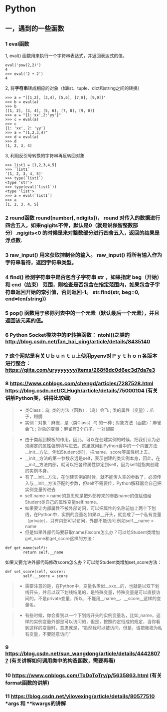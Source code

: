 # Python
## 一，遇到的一些函数
### 1 eval函数 
1, eval() 函数用来执行一个字符串表达式，并返回表达式的值。
```
eval('pow(2,2)')
4
>>> eval('2 + 2')
4
```
2, 将**字符串**转成相应的对象（如list、tuple、dict和string之间的转换）
```
>>> a = "[[1,2], [3,4], [5,6], [7,8], [9,0]]"
>>> b = eval(a)
>>> b
[[1, 2], [3, 4], [5, 6], [7, 8], [9, 0]]
>>> a = "{1:'xx',2:'yy'}"
>>> c = eval(a)
>>> c
{1: 'xx', 2: 'yy'}
>>> a = "(1,2,3,4)"
>>> d = eval(a)
>>> d
(1, 2, 3, 4)
```
3, 利用反引号转换的字符串再反转回对象
```
>>> list1 = [1,2,3,4,5]
>>> `list1`
'[1, 2, 3, 4, 5]'
>>> type(`list1`)
<type 'str'>
>>> type(eval(`list1`))
<type 'list'>
>>> a = eval(`list1`)
>>> a
[1, 2, 3, 4, 5]
```

### 2 round函数 round(number[, ndigits])， round 对传入的数据进行四舍五入，如果ngigits不传，默认是0（就是说保留整数部分）.ngigits<0 的时候是来对整数部分进行四舍五入，返回的结果是浮点数.
### 3 raw_input() 用来获取控制台的输入。 raw_input() 将所有输入作为字符串看待，返回字符串类型。
### 4 find() 检测字符串中是否包含子字符串 str ，如果指定 beg（开始） 和 end（结束） 范围，则检查是否包含在指定范围内，如果包含子字符串返回开始的索引值，否则返回-1。 str.find(str, beg=0, end=len(string))
### 5 pop() 函数用于移除列表中的一个元素（默认最后一个元素），并且返回该元素的值。
### 6 Python Socket模块中的IP转换函数： ntohl()之类的 http://blog.csdn.net/fan_hai_ping/article/details/8435140
### 7 这个网站是有关Ｕｂｕｎｔｕ上使用pyenv对Ｐｙｔｈｏｎ各版本进行整合：https://qiita.com/uryyyyyyy/items/268f8dc0d6ec3d7da7e3
### 8 https://www.cnblogs.com/chengd/articles/7287528.html  https://blog.csdn.net/CLHugh/article/details/75000104 (有关讲解Python类，讲得比较细)
>* 类Class：鸟; 类的方法（函数）：（鸟）会飞 ; 类的属性（变量）：爪子，翅膀
>* 实例：对象：麻雀，是（类Class）鸟 的一种 ; 对象方法（函数）：麻雀会飞 ; 对象的变量：麻雀有2个爪子，一对翅膀

>* 由于类起到模板的作用，因此，可以在创建实例的时候，把我们认为必须绑定的属性强制填写进去。这里就用到Python当中的一个内置方法__init__方法，例如Student类时，把name、score等属性绑上去。
>* __init__方法的第一参数永远是self，表示创建的类实例本身，因此，在__init__方法内部，就可以把各种属性绑定到self，因为self就指向创建的实例本身。
>* 有了__init__方法，在创建实例的时候，就不能传入空的参数了，必须传入与__init__方法匹配的参数，但self不需要传，Python解释器会自己把实例变量传进去
>* self.name = name的意思就是把外部传来的参数name的值赋值给Student类自己的属性变量self.name。
>* 如果要让内部属性不被外部访问，可以把属性的名称前加上两个下划线，在Python中，实例的变量名如果以__开头，就变成了一个私有变量（private），只有内部可以访问，外部不能访问.例如self.__name = name
>* 但是如果外部代码要获取name和score怎么办？可以给Student类增加get_name和get_score这样的方法：
```
def get_name(self):
        return self.__name
```
如果又要允许外部代码修改score怎么办？可以给Student类增加set_score方法：
```
def set_score(self, score):
        self.__score = score
```

>* 需要注意的是，在Python中，变量名类似__xxx__的，也就是以双下划线开头，并且以双下划线结尾的，是特殊变量，特殊变量是可以直接访问的，不是private变量，所以，不能用__name__、__score__这样的变量名。

>* 有些时候，你会看到以一个下划线开头的实例变量名，比如_name，这样的实例变量外部是可以访问的，但是，按照约定俗成的规定，当你看到这样的变量时，意思就是，“虽然我可以被访问，但是，请把我视为私有变量，不要随意访问”



### 9 https://blog.csdn.net/sun_wangdong/article/details/44428077 (有关讲解如何调用类中的构造函数，需要再看)
### 10 https://www.cnblogs.com/ToDoToTry/p/5635863.html (有关format函数的讲解)
### 11 https://blog.csdn.net/yilovexing/article/details/80577510   *args 和 **kwargs的讲解
